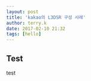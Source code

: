 ```yaml
---
layout: post
title: 'kakao의 L3DSR 구성 사례'
author: terry.k
date: 2017-02-10 21:32
tags: [hello]
---
```

## Test

test